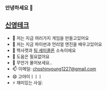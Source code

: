 ### 안녕하세요 👋
   
   
## [신영테크](http://shinyoung.tech)

- 🔭 저는 지금 여러가지 게임을 만들고있어요
- 🌱 저는 지금 파이썬과 언리얼 엔진을 배우고있어요
- 👯 헥사캣과 [팀 세미콜론](https://github.com/SemiColonGit/) 소속이에요
- 🤔 도움은 필요없어요
- 💬 무언가 물어보세요..
- 📫 이메일: choshinyoung1227@gmail.com
- 😄 고야이ㅣㅣㅣ
- ⚡ 재미있는 사실: 

